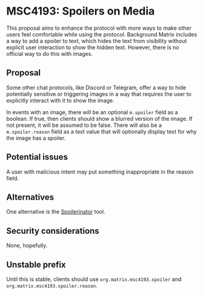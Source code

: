 # MSC4193: Spoilers on Media
This proposal aims to enhance the protocol with more ways to make other users feel comfortable while using the protocol.
Background
Matrix includes a way to add a spoiler to text, which hides the text from visibility without explicit user interaction to show the hidden text. However, there is no official way to do this with images.
## Proposal
Some other chat protocols, like Discord or Telegram, offer a way to hide potentially sensitive or triggering images in a way that requires the user to explicitly interact with it to show the image.

In events with an image, there will be an optional `m.spoiler` field as a boolean. If true, then clients should show a blurred version of the image. If not present, it will be assumed to be false. There will also be a `m.spoiler.reason` field as a text value that will optionally display text for why the image has a spoiler.
## Potential issues
A user with malicious intent may put something inappropriate in the reason field.
## Alternatives
One alternative is the [Spoilerinator](https://codeberg.org/cf/spoilerinator) tool.
## Security considerations
None, hopefully.
## Unstable prefix
Until this is stable, clients should use `org.matrix.msc4193.spoiler` and `org.matrix.msc4193.spoiler.reason`.
